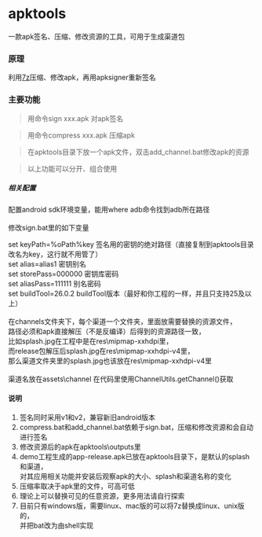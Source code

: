 # apktools
一款apk签名、压缩、修改资源的工具，可用于生成渠道包

### 原理
利用[7z](https://sparanoid.com/lab/7z/)压缩、修改apk，再用apksigner重新签名

### 主要功能
> 用命令sign xxx.apk 对apk签名

> 用命令compress xxx.apk 压缩apk

> 在apktools目录下放一个apk文件，双击add_channel.bat修改apk的资源

> 以上功能可以分开、组合使用

##### 相关配置
配置android sdk环境变量，能用where adb命令找到adb所在路径
<br>
<br>
修改sign.bat里的如下变量

set keyPath=%oPath%key 签名用的密钥的绝对路径（直接复制到apktools目录改名为key，这行就不用管了）
<br>
set alias=alias1 密钥别名
<br>
set storePass=000000 密钥库密码
<br>
set aliasPass=111111 别名密码
<br>
set buildTool=26.0.2 buildTool版本（最好和你工程的一样，并且只支持25及以上）
<br>
<br>
在channels文件夹下，每个渠道一个文件夹，里面放需要替换的资源文件，<br>
路径必须和apk直接解压（不是反编译）后得到的资源路径一致，<br>
比如splash.jpg在工程中是在res\mipmap-xxhdpi里，<br>
而release包解压后splash.jpg在res\mipmap-xxhdpi-v4里，<br>
那么渠道文件夹里的splash.jpg也该放在res\mipmap-xxhdpi-v4里
<br>
<br>
渠道名放在assets\channel 在代码里使用ChannelUtils.getChannel()获取

#### 说明
1. 签名同时采用v1和v2，兼容新旧android版本
1. compress.bat和add_channel.bat依赖于sign.bat，压缩和修改资源和会自动进行签名
1. 修改资源后的apk在apktools\outputs里
1. demo工程生成的app-release.apk已放在apktools目录下，是默认的splash和渠道，<br>
   对其应用相关功能并安装后观察apk的大小、splash和渠道名称的变化
1. 压缩率取决于apk里的文件，可高可低
1. 理论上可以替换可见的任意资源，更多用法请自行探索
1. 目前只有windows版，需要linux、mac版的可以将7z替换成linux、unix版的，<br>
   并把bat改为由shell实现